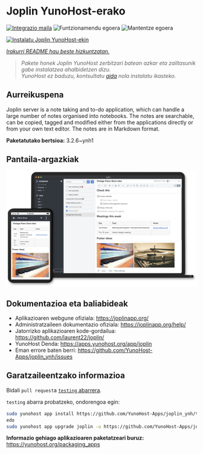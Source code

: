 <!--
Ohart ongi: README hau automatikoki sortu da <https://github.com/YunoHost/apps/tree/master/tools/readme_generator>ri esker
EZ editatu eskuz.
-->

# Joplin YunoHost-erako

[![Integrazio maila](https://apps.yunohost.org/badge/integration/joplin)](https://ci-apps.yunohost.org/ci/apps/joplin/)
![Funtzionamendu egoera](https://apps.yunohost.org/badge/state/joplin)
![Mantentze egoera](https://apps.yunohost.org/badge/maintained/joplin)

[![Instalatu Joplin YunoHost-ekin](https://install-app.yunohost.org/install-with-yunohost.svg)](https://install-app.yunohost.org/?app=joplin)

*[Irakurri README hau beste hizkuntzatan.](./ALL_README.md)*

> *Pakete honek Joplin YunoHost zerbitzari batean azkar eta zailtasunik gabe instalatzea ahalbidetzen dizu.*  
> *YunoHost ez baduzu, kontsultatu [gida](https://yunohost.org/install) nola instalatu ikasteko.*

## Aurreikuspena

Joplin server is a note taking and to-do application, which can handle a large number of notes organised into notebooks. The notes are searchable, can be copied, tagged and modified either from the applications directly or from your own text editor. The notes are in Markdown format.

**Paketatutako bertsioa:** 3.2.6~ynh1

## Pantaila-argazkiak

![Joplin(r)en pantaila-argazkia](./doc/screenshots/screenshot.png)

## Dokumentazioa eta baliabideak

- Aplikazioaren webgune ofiziala: <https://joplinapp.org/>
- Administratzaileen dokumentazio ofiziala: <https://joplinapp.org/help/>
- Jatorrizko aplikazioaren kode-gordailua: <https://github.com/laurent22/joplin/>
- YunoHost Denda: <https://apps.yunohost.org/app/joplin>
- Eman errore baten berri: <https://github.com/YunoHost-Apps/joplin_ynh/issues>

## Garatzaileentzako informazioa

Bidali `pull request`a [`testing` abarrera](https://github.com/YunoHost-Apps/joplin_ynh/tree/testing).

`testing` abarra probatzeko, ondorengoa egin:

```bash
sudo yunohost app install https://github.com/YunoHost-Apps/joplin_ynh/tree/testing --debug
edo
sudo yunohost app upgrade joplin -u https://github.com/YunoHost-Apps/joplin_ynh/tree/testing --debug
```

**Informazio gehiago aplikazioaren paketatzeari buruz:** <https://yunohost.org/packaging_apps>
